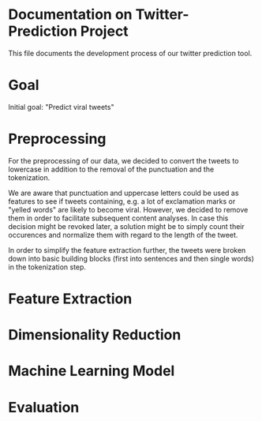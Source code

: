 # Documentation on Twitter-Prediction Project
This file documents the development process of our twitter prediction tool. 

# Goal
Initial goal: "Predict viral tweets"

# Preprocessing
For the preprocessing of our data, we decided to convert the tweets to
lowercase in addition to the removal of the punctuation and the tokenization.

We are aware that punctuation and uppercase letters could be used as features
to see if tweets containing, e.g. a lot of exclamation marks or "yelled words"
are likely to become viral.
However, we decided to remove them in order to facilitate subsequent content
analyses. In case this decision might be revoked later, a solution might be
to simply count their occurences and normalize them with regard to the length
of the tweet.

In order to simplify the feature extraction further, the tweets were broken
down into basic building blocks (first into sentences and then single words)
in the tokenization step.

# Feature Extraction

# Dimensionality Reduction

# Machine Learning Model

# Evaluation

